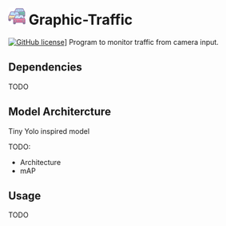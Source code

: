 # <img src="https://github.com/Fernandohf/Graphic-Traffic/blob/master/icon.png?raw=true" width="34"/> Graphic-Traffic
[![GitHub license](https://img.shields.io/github/license/Fernandohf/Graphic-Traffic.svg)](https://github.com/Fernandohf/Graphic-Traffic/blob/master/LICENSE)]
Program to monitor traffic from camera input.

## Dependencies

TODO

## Model Architercture

Tiny Yolo inspired model

TODO:
- Architecture
- mAP

## Usage

TODO
